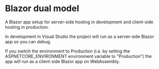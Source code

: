 # Blazor dual model

A Blazor app setup for server-side hosting in development and client-side hosting in production.

In development in Visual Studio the project will run as a server-side Blazor app so you can debug.

If you switch the environment to Production (i.e. by setting the ASPNETCORE_ENVIRONMENT environment variable to "Production") the app will run as a client-side Blazor app on WebAssembly.

